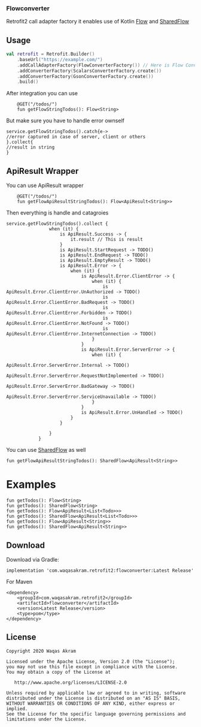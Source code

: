 ### Flowconverter
 Retrofit2 call adapter factory it enables use of Kotlin [Flow](https://kotlinlang.org/docs/reference/coroutines/flow.html) and [SharedFlow](https://kotlin.github.io/kotlinx.coroutines/kotlinx-coroutines-core/kotlinx.coroutines.flow/-shared-flow/)
 
## Usage

```kotlin
val retrofit = Retrofit.Builder()
    .baseUrl("https://example.com/")
    .addCallAdapterFactory(FlowConverterFactory()) // Here is Flow Converter Factory
    .addConverterFactory(ScalarsConverterFactory.create())
    .addConverterFactory(GsonConverterFactory.create())
    .build()
```
After integration you can use 
```
    @GET("/todos/")
    fun getFlowStringTodos(): Flow<String>
```
But make sure you have to handle error ownself

```
service.getFlowStringTodos().catch{e->
//error captured in case of server, client or others
}.collect{
//result in string
}
```
## ApiResult Wrapper
You can use ApiResult<T> wrapper
```
    @GET("/todos/")
    fun getFlowApiResultStringTodos(): Flow<ApiResult<String>>
```
Then everything is handle and catagroies
```
service.getFlowStringTodos().collect {
                when (it) {
                    is ApiResult.Success -> {
                        it.result // This is result
                    }
                    is ApiResult.StartRequest -> TODO()
                    is ApiResult.EndRequest -> TODO()
                    is ApiResult.EmptyResult -> TODO()
                    is ApiResult.Error -> {
                        when (it) {
                            is ApiResult.Error.ClientError -> {
                                when (it) {
                                    is ApiResult.Error.ClientError.UnAuthorized -> TODO()
                                    is ApiResult.Error.ClientError.BadRequest -> TODO()
                                    is ApiResult.Error.ClientError.Forbidden -> TODO()
                                    is ApiResult.Error.ClientError.NotFound -> TODO()
                                    is ApiResult.Error.ClientError.InternetConnection -> TODO()
                                }
                            }
                            is ApiResult.Error.ServerError -> {
                                when (it) {
                                    ApiResult.Error.ServerError.Internal -> TODO()
                                    ApiResult.Error.ServerError.RequestNotImplemented -> TODO()
                                    ApiResult.Error.ServerError.BadGateway -> TODO()
                                    ApiResult.Error.ServerError.ServiceUnavailable -> TODO()
                                }
                            }
                            is ApiResult.Error.UnHandled -> TODO()
                        }
                    }

                }
            }
```
You can use [SharedFlow](https://kotlin.github.io/kotlinx.coroutines/kotlinx-coroutines-core/kotlinx.coroutines.flow/-shared-flow/) as well
```
fun getFlowApiResultStringTodos(): SharedFlow<ApiResult<String>>
```

# Examples
```
fun getTodos(): Flow<String>
fun getTodos(): SharedFlow<String>
fun getTodos(): Flow<ApiResult<List<Todo>>>
fun getTodos(): SharedFlow<ApiResult<List<Todo>>>
fun getTodos(): Flow<ApiResult<String>>
fun getTodos(): SharedFlow<ApiResult<String>>
```
## Download
Download via Gradle:

```
implementation 'com.waqasakram.retrofit2:flowconverter:Latest Release'
```

For Maven
```
<dependency>
	<groupId>com.waqasakram.retrofit2</groupId>
	<artifactId>flowconverter</artifactId>
	<version>Latest Release</version>
	<type>pom</type>
</dependency>
```

## License

```
Copyright 2020 Waqas Akram

Licensed under the Apache License, Version 2.0 (the "License");
you may not use this file except in compliance with the License.
You may obtain a copy of the License at

   http://www.apache.org/licenses/LICENSE-2.0

Unless required by applicable law or agreed to in writing, software
distributed under the License is distributed on an "AS IS" BASIS,
WITHOUT WARRANTIES OR CONDITIONS OF ANY KIND, either express or implied.
See the License for the specific language governing permissions and
limitations under the License.
```
